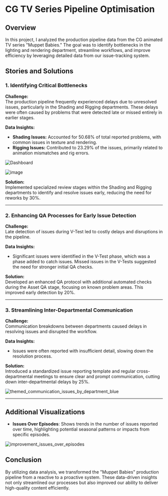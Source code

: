 # CG TV Series Pipeline Optimisation

## Overview

In this project, I analyzed the production pipeline data from the CG animated TV series "Muppet Babies." The goal was to identify bottlenecks in the lighting and rendering department, streamline workflows, and improve efficiency by leveraging detailed data from our issue-tracking system.

## Stories and Solutions

### 1. Identifying Critical Bottlenecks

**Challenge:**  
The production pipeline frequently experienced delays due to unresolved issues, particularly in the Shading and Rigging departments. These delays were often caused by problems that were detected late or missed entirely in earlier stages.

**Data Insights:**  
- **Shading Issues:** Accounted for 50.68% of total reported problems, with common issues in texture and rendering.
- **Rigging Issues:** Contributed to 23.29% of the issues, primarily related to animation mismatches and rig errors.
  
![Dashboard](https://github.com/user-attachments/assets/7d7ef5d5-0f6c-4130-bd79-1bbce30cb946)

![image](https://github.com/user-attachments/assets/eea3a923-c22d-4e8d-800c-6c081f54fd5e)


**Solution:**  
Implemented specialized review stages within the Shading and Rigging departments to identify and resolve issues early, reducing the need for reworks by 30%.

---

### 2. Enhancing QA Processes for Early Issue Detection

**Challenge:**  
Late detection of issues during V-Test led to costly delays and disruptions in the pipeline.

**Data Insights:**  
- Significant issues were identified in the V-Test phase, which was a phase added to catch issues. Missed issues in the V-Tests suggested the need for stronger initial QA checks. 

**Solution:**  
Developed an enhanced QA protocol with additional automated checks during the Asset QA stage, focusing on known problem areas. This improved early detection by 20%.

---

### 3. Streamlining Inter-Departmental Communication

**Challenge:**  
Communication breakdowns between departments caused delays in resolving issues and disrupted the workflow.

**Data Insights:**  
- Issues were often reported with insufficient detail, slowing down the resolution process.

**Solution:**  
Introduced a standardized issue reporting template and regular cross-departmental meetings to ensure clear and prompt communication, cutting down inter-departmental delays by 25%.

![themed_communication_issues_by_department_blue](https://github.com/user-attachments/assets/f1ee822e-444a-4843-8c8d-038b933977cb)

---

## Additional Visualizations

- **Issues Over Episodes**: Shows trends in the number of issues reported over time, highlighting potential seasonal patterns or impacts from specific episodes.
  
![improvement_issues_over_episodes](https://github.com/user-attachments/assets/8fe09658-1e3f-4c55-9abd-1ce9f2bce52f)


## Conclusion

By utilizing data analysis, we transformed the "Muppet Babies" production pipeline from a reactive to a proactive system. These data-driven insights not only streamlined our processes but also improved our ability to deliver high-quality content efficiently.


